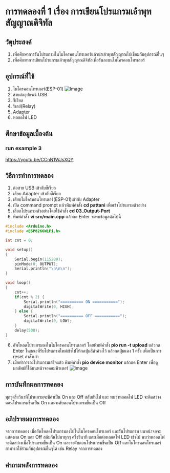# การทดลองที่ 1 เรื่อง การเขียนโปรแกรมเอ้าพุทสัญญาณดิจิทัล

## วัตุประสงค์
1. เพื่อศึกษาการรันโปรแกรมในไมโครคอนโทรเลอร์แล้วนำเอ้าพุทสัญญาณไปเชื่อมกับอุปกรณ์อื่นๆ
2. เพื่อศึกษาการเขียนโปรแกรมเอ้าพุทสัญญาณดิจิทัลเพื่อรันลงบนไมโครคอนโทรเลอร์

## อุปกรณ์ที่ใช้
1. ไมโครคอนโทรเลอร์(ESP-01)
![Image](https://ae01.alicdn.com/kf/HTB1QMy2J9zqK1RjSZFpq6ykSXXac/ESP8266-ESP-01-ESP01-Serial-WIFI-3-3V-5V-Serial.jpg)
2. สายต่ออุปกรณ์ USB 
3. ซีเรียล
4. รีเลย์(Relay)
5. Adapter
6. หลอดไฟ LED

## ศึกษาข้อมูลเบื้องต้น
### run example 3
 https://youtu.be/CCnN1WJsXQY
 
## วิธีการทำการทดลอง
1. ต่อสาย USB เข้ากับซีเรียล 
2. เสียบ Adapter เข้ากับซีเรียล
3. เสียบไมโครคอนโทรเลอร์(ESP-01)เข้ากับ Adapter
4. เปิด command prompt เเล้วพิมพ์คำสั่ง **cd pattani** เพื่อเข้าโปรแกรมตัวอย่าง
5. เลือกโปรแกรมตัวอย่างโดยใช้คำสั่ง **cd 03_Output-Port**
6. พิมพ์คำสั่ง **vi src/main.cpp** เเล้วกด Enter จะพบข้อมูลต่อไปนี้
```c
#include <Arduino.h>
#include <ESP8266WiFi.h>

int cnt = 0;

void setup()
{
	Serial.begin(115200);
	pinMode(0, OUTPUT);
	Serial.println("\n\n\n");
}

void loop()
{
	cnt++;
	if(cnt % 2) {
		Serial.println("========== ON ===========");
		digitalWrite(0, HIGH);
	} else {
		Serial.println("========== OFF ===========");
		digitalWrite(0, LOW);
	}
	delay(500);
}

```
6. อัพโหลดโปรแกรมลงในไมโครคอนโทรนเลอร์ โดยพิมพ์คำสั่ง **pio run -t upload** แล้วกด Enter ในขณะที่รับโปรแกรมใหม่เข้าไปให้กดปุ่มสีดำค้างไว้ แล้วกดปุ่มแดง 1 ครั้ง เพื่อเป็นการ reset คำสั่งเก่า
7. เมื่อทำการลงโปรแกรมเสร็จแล้ว พิมพ์คำสั่ง **pio device monitor** แล้วกด Enter เพื่อดูผลลัพธ์ที่ได้บนหน้าจอคอมพิวเตอร์
![image](https://user-images.githubusercontent.com/80879589/112300608-9d492b80-8ccb-11eb-9ebd-9bbb0a4577d3.png)

## การบันทึกผลการทดลอง
ทุกๆครึ่งวินาทีโปรเเกรมจะมีค่าเป็น On และ Off สลับกันไป และ พบว่าหลอดไฟ LED จะติดสว่างตอนโปรแกรมขึ้นเป็น On เเละจะดับตอนโปรเเกรมขึ้นเป็น Off
 
## อภิปรายผลการทดลอง
จากการทดลอง เมื่ออัพโหลดโปรแกรมลงไปในไมโครคอนโทรเลอร์ และรันโปรแกรม บนหน้าจอจะแสดงผล On และ Off สลับกันไปมาทุกๆ ครึ่งวินาที และเมื่อต่อหลอดไฟ LED เข้าไป พบว่าหลอดไฟจะติดสว่างเมื่อโปรแกรมขึ้นเป็น On เเละจะดับตอนโปรเเกรมขึ้นเป็น Off และไมโครคอนโทรเลอร์สามารถใช้ร่วมกับอุปกรณ์อื่นๆได้ เช่น Relay จากการทดลอง

## คำถามหลังการทดลอง


































